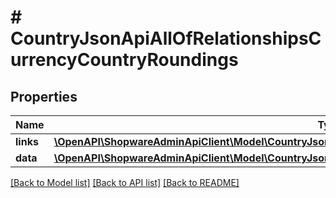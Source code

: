 # # CountryJsonApiAllOfRelationshipsCurrencyCountryRoundings

## Properties

Name | Type | Description | Notes
------------ | ------------- | ------------- | -------------
**links** | [**\OpenAPI\ShopwareAdminApiClient\Model\CountryJsonApiAllOfRelationshipsCurrencyCountryRoundingsLinks**](CountryJsonApiAllOfRelationshipsCurrencyCountryRoundingsLinks.md) |  | [optional]
**data** | [**\OpenAPI\ShopwareAdminApiClient\Model\CountryJsonApiAllOfRelationshipsCurrencyCountryRoundingsData[]**](CountryJsonApiAllOfRelationshipsCurrencyCountryRoundingsData.md) |  | [optional]

[[Back to Model list]](../../README.md#models) [[Back to API list]](../../README.md#endpoints) [[Back to README]](../../README.md)
